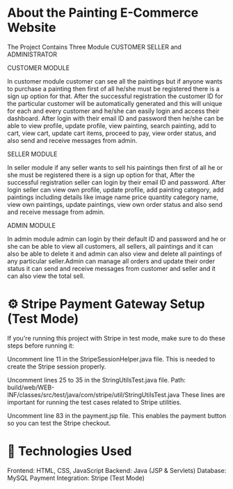 # About the Painting E-Commerce Website
The Project Contains Three Module CUSTOMER  SELLER and ADMINISTRATOR

CUSTOMER  MODULE

In customer module customer can see all the paintings but if anyone wants to purchase a painting 
then first of all he/she must be registered there is a sign up option for that. After the successful registration the customer ID for the particular customer will be automatically generated and this will unique for each and every customer and he/she can easily login and access their dashboard. After login with their email ID and password then he/she can be able to view profile, update profile, view painting, search painting, add to cart, view cart, update cart items, proceed to pay, view order status, and also send and receive messages from admin.

SELLER  MODULE

In seller module if any seller wants to sell his paintings then first of all he or she must be registered there is a sign up option for that, After the successful registration seller can login by their email ID and password. After login seller can view own profile, update profile, add painting category, add paintings including details like image name price quantity category name, view own paintings, update paintings, view own order status and also send and receive message from admin.

ADMIN MODULE

In admin module admin can login by their default ID and password and he or she can be able to view all customers, all sellers, all paintings and it can also be able to delete it and admin can also view and delete all paintings of any particular seller.Admin can manage all orders and update their order status it can send and receive messages from customer and seller and it can also view the total sell.

# ⚙️ Stripe Payment Gateway Setup (Test Mode)
If you're running this project with Stripe in test mode, make sure to do these steps before running it:

Uncomment line 11 in the StripeSessionHelper.java file.
This is needed to create the Stripe session properly.

Uncomment lines 25 to 35 in the StringUtilsTest.java file.
Path: build/web/WEB-INF/classes/src/test/java/com/stripe/util/StringUtilsTest.java
These lines are important for running the test cases related to Stripe utilities.

Uncomment line 83 in the payment.jsp file.
This enables the payment button so you can test the Stripe checkout.


# 📂 Technologies Used

Frontend: HTML, CSS, JavaScript 
Backend: Java (JSP & Servlets)
Database: MySQL
Payment Integration: Stripe (Test Mode)
